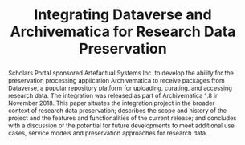 ---
abstract: Scholars Portal sponsored Artefactual Systems Inc. to develop the ability
  for the preservation processing application Archivematica to receive packages from
  Dataverse, a popular repository platform for uploading, curating, and accessing
  research data. The integration was released as part of Archivematica 1.8 in November
  2018. This paper situates the integration project in the broader context of research
  data preservation; describes the scope and history of the project and the features
  and functionalities of the current release; and concludes with a discussion of the
  potential for future developments to meet additional use cases, service models and
  preservation approaches for research data.
creators:
- Goodchild, Meghan
- Hurley, Grant
date: null
document_url: https://services.phaidra.univie.ac.at/api/object/o:1081756/download
grand_parent: iPRES
institutions: []
keywords: []
landing_page_url: https://phaidra.univie.ac.at/o:1081756
language: eng
layout: publication
license: CC BY 4.0 International
notes_url: null
parent: iPRES 2019
publication_type: paper
size: 392860
slides_url: null
source_name: iPRES
title: 'Integrating Dataverse and Archivematica for Research Data Preservation '
year: 2019
---